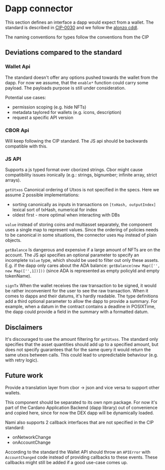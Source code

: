# Dapp connector

This section defines an interface a dapp would expect from a wallet.
The standard is described in [CIP-0030](https://github.com/cardano-foundation/CIPs/tree/master/CIP-0030) and we follow the
[alonzo cddl](https://github.com/input-output-hk/cardano-ledger/blob/45e402646e99e3c44720a2f9bc1938a11200e8df/eras/alonzo/test-suite/cddl-files/alonzo.cddl).

The naming conventions for types follow the conventions from the CIP

## Deviations compared to the standard

### Wallet Api

The standard doesn't offer any options pushed towards the wallet from the dapp.
For now we assume, that the `enable*` function could carry some payload.
The payloads purpose is still under consideration.

Potential use cases:

- permission scoping (e.g. hide NFTs)
- metadata taylored for wallets (e.g. icons, description)
- request a specific API version

### CBOR Api

Will keep following the CIP standard. The JS api should be backwards compatible with this.

### JS API

Supports a js typed format over cborized strings.
Cbor might cause compatibility issues ironically (e.g.: strings, bignumber; infinite array, strict arrays).

`getUtxos`
Canonical ordering of Utxos is not specified in the specs. Here we assume 2 possible
implementations:

- sorting canonically as inputs in transactions on `[txHash, outputIndex]` lexical sort of txHash, numerical for index
- oldest first - more optimal when interacting with DBs

`value`
instead of storing coins and multiasset separately, the component uses a single map to represent values.
Since the ordering of policies needs to be canonical in some situations, the connector uses
`Map` instead of plain objects.

`getBalance`
Is dangerous and expensive if a large amount of NFTs are on the account.
The JS api specifies an optional parameter to specify an incomplete `Value` type,
which should be used to filter out only these assets. E.g. if the dapp only cares about the ADA balance:
`getBalance(new Map(['', new Map(['',1])]))` (since ADA is represented as empty policyId and empty tokenName).

`signTx`
When the wallet receives the raw transaction to be signed, it would be rather inconvenient for the
user to see the raw transaction. When it comes to dapps and their datums, it's hardly readable.
The type definitions add a third optional parameter to allow the dapp to provide a summary.
For example, when a datum in the contract contains a deadline in POSIXTime, the dapp could
provide a field in the summary with a formatted datum.

## Disclaimers

It's discouraged to use the amount filtering for `getUtxos`. The standard only specifies that the asset
quantities should add up to a specified amount, but does not specify guarantees that for the same query it
would return the same utxos between calls. This could lead to unpredictable behaviour
(e.g. with retry logic).

## Future work

Provide a translation layer from cbor -> json and vice versa to support
other wallets.

This component should be separated to its own npm package. For now it's part
of the Cardano Application Backend (dapp library) out of convenience and copied here,
since for now the DEX dapp will be dynamically loaded.

Nami also supports 2 callback interfaces that are not specified in the CIP standard:

- onNetworkChange
- onAccountChange

According to the standard the Wallet API should throw an `APIError`
with `AccountChanged` code instead of providing callbacks to these events.
These callbacks might still be added if a good use-case comes up.
